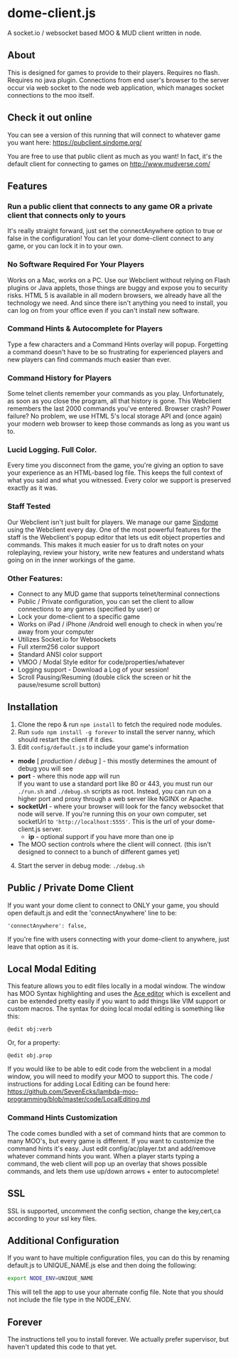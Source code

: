 # dome-client.js

A socket.io / websocket based MOO & MUD client written in node.

## About

This is designed for games to provide to their players. Requires no flash. Requires no java plugin. Connections from end user's browser to the server occur via web socket to the node web application, which manages socket connections to the moo itself.

## Check it out online

You can see a version of this running that will connect to whatever game you want here: https://pubclient.sindome.org/

You are free to use that public client as much as you want! In fact, it's the default client for connecting to games on http://www.mudverse.com/

## Features

### Run a public client that connects to any game OR a private client that connects only to yours

It's really straight forward, just set the connectAnywhere option to true or false in the configuration! You can let your dome-client connect to any game, or you can lock it in to your own.

### No Software Required For Your Players

Works on a Mac, works on a PC. Use our Webclient without relying on Flash plugins or Java applets, those things are buggy and expose you to security risks. HTML 5 is available in all modern browsers, we already have all the technology we need. And since there isn't anything you need to install, you can log on from your office even if you can't install new software.

### Command Hints & Autocomplete for Players

Type a few characters and a Command Hints overlay will popup. Forgetting a command doesn't have to be so frustrating for experienced players and new players can find commands much easier than ever.

### Command History for Players

Some telnet clients remember your commands as you play. Unfortunately, as soon as you close the program, all that history is gone. This Webclient remembers the last 2000 commands you've entered. Browser crash? Power failure? No problem, we use HTML 5's local storage API and (once again) your modern web browser to keep those commands as long as you want us to.

### Lucid Logging. Full Color.

Every time you disconnect from the game, you're giving an option to save your experience as an HTML-based log file. This keeps the full context of what you said and what you witnessed. Every color we support is preserved exactly as it was.

### Staff Tested

Our Webclient isn't just built for players. We manage our game [Sindome](https://www.sindome.org) using the Webclient every day. One of the most powerful features for the staff is the Webclient's popup editor that lets us edit object properties and commands. This makes it much easier for us to draft notes on your roleplaying, review your history, write new features and understand whats going on in the inner workings of the game.

### Other Features:

- Connect to any MUD game that supports telnet/terminal connections
- Public / Private configuration, you can set the client to allow connections to any games (specified by user) or
- Lock your dome-client to a specific game
- Works on iPad / iPhone /Android well enough to check in when you're away from your computer
- Utilizes Socket.io for Websockets
- Full xterm256 color support
- Standard ANSI color support
- VMOO / Modal Style editor for code/properties/whatever
- Logging support - Download a Log of your session!
- Scroll Pausing/Resuming (double click the screen or hit the pause/resume scroll button)

## Installation

1. Clone the repo & run `npm install` to fetch the required node modules.
2. Run `sudo npm install -g forever` to install the server nanny, which should restart the client if it dies.
3. Edit `config/default.js` to include your game's information

- **mode** [ *production* / *debug* ] - this mostly determines the amount of debug you will see
- **port** - where this node app will run  
   If you want to use a standard port like 80 or 443, you must run our `./run.sh` and `./debug.sh` scripts as root. Instead, you can run on a higher port and proxy through a web server like NGINX or Apache.
- **socketUrl** - where your browser will look for the fancy websocket that node will serve. If you're running this on your own computer, set socketUrl to `'http://localhost:5555'`. This is the url of your dome-client.js server.
  - **ip** - optional support if you have more than one ip
- The MOO section controls where the client will connect. (this isn't designed to connect to a bunch of different games yet)

4. Start the server in debug mode: `./debug.sh`

## Public / Private Dome Client

If you want your dome client to connect to ONLY your game, you should open default.js and edit the 'connectAnywhere' line to be:

```
'connectAnywhere': false,
```

If you're fine with users connecting with your dome-client to anywhere, just leave that option as it is.

## Local Modal Editing

This feature allows you to edit files locally in a modal window. The window has MOO Syntax highlighting and uses the [Ace editor](https://ace.c9.io/) which is excellent and can be extended pretty easily if you want to add things like VIM support or custom macros. The syntax for doing local modal editing is something like this:

```
@edit obj:verb
```

Or, for a property:

```
@edit obj.prop
```

If you would like to be able to edit code from the webclient in a modal window, you will need to modify your MOO to support this. The code / instructions for adding Local Editing can be found here: https://github.com/SevenEcks/lambda-moo-programming/blob/master/code/LocalEditing.md

### Command Hints Customization

The code comes bundled with a set of command hints that are common to many MOO's, but every game is different. If you want to customize the command hints it's easy. Just edit config/ac/player.txt and add/remove whatever command hints you want. When a player starts typing a command, the web client will pop up an overlay that shows possible commands, and lets them use up/down arrows + enter to autocomplete!

## SSL

SSL is supported, uncomment the config section, change the key,cert,ca according to your ssl key files.

## Additional Configuration

If you want to have multiple configuration files, you can do this by renaming default.js to UNIQUE_NAME.js else and then doing the following:

```bash
export NODE_ENV=UNIQUE_NAME
```

This will tell the app to use your alternate config file. Note that you should not include the file type in the NODE_ENV.

## Forever

The instructions tell you to install forever. We actually prefer supervisor, but haven't updated this code to that yet.
